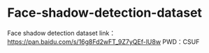 # Face-shadow-detection-dataset
Face shadow detection dataset
link：https://pan.baidu.com/s/16g8Fd2wFT_9Z7yQEf-lU8w 
PWD：CSUF
